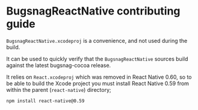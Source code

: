 # BugsnagReactNative contributing guide

`BugsnagReactNative.xcodeproj` is a convenience, and not used during the build.

It can be used to quickly verify that the `BugsnagReactNative` sources build against the latest bugsnag-cocoa release.

It relies on `React.xcodeproj` which was removed in React Native 0.60, so to be able to build the Xcode project you must install React Native 0.59 from within the parent (`react-native`) directory;

```
npm install react-native@0.59
```
